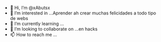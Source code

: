 - 👋 Hi, I’m @xAbutsx
- 👀 I’m interested in ...Aprender ah crear muchas felicidades a todo tipo de webs 
- 🌱 I’m currently learning ...
- 💞️ I’m looking to collaborate on ...en hacks
- 📫 How to reach me ...

<!---
xAbutsx/xAbutsx is a ✨ special ✨ repository because its `README.md` (this file) appears on your GitHub profile.
You can click the Preview link to take a look at your changes.
--->
